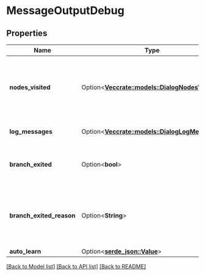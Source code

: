 # MessageOutputDebug

## Properties

Name | Type | Description | Notes
------------ | ------------- | ------------- | -------------
**nodes_visited** | Option<[**Vec<crate::models::DialogNodesVisited>**](DialogNodesVisited.md)> | An array of objects containing detailed diagnostic information about the nodes that were triggered during processing of the input message.  | [optional]
**log_messages** | Option<[**Vec<crate::models::DialogLogMessage>**](DialogLogMessage.md)> | An array of up to 50 messages logged with the request. | [optional]
**branch_exited** | Option<**bool**> | Assistant sets this to true when this message response concludes or interrupts a dialog. | [optional]
**branch_exited_reason** | Option<**String**> | When `branch_exited` is set to `true` by the Assistant, the `branch_exited_reason` specifies whether the dialog completed by itself or got interrupted. | [optional]
**auto_learn** | Option<[**serde_json::Value**](.md)> | For internal use only. | [optional]

[[Back to Model list]](../README.md#documentation-for-models) [[Back to API list]](../README.md#documentation-for-api-endpoints) [[Back to README]](../README.md)


